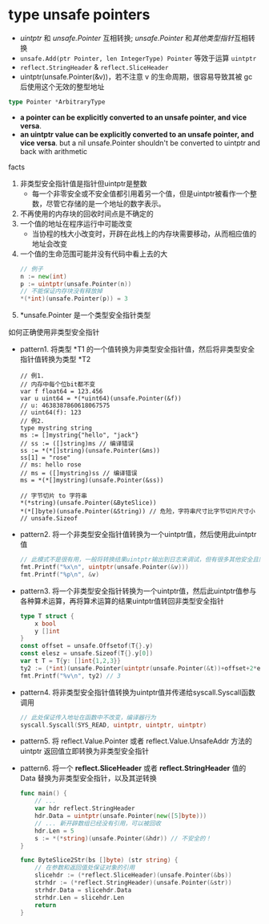 # type unsafe pointers

+ *uintptr* 和 *unsafe.Pointer* 互相转换; *unsafe.Pointer* 和*其他类型指针*互相转换
+ `unsafe.Add(ptr Pointer, len IntegerType) Pointer` 等效于运算 `uintptr`
+ `reflect.StringHeader` & `reflect.SliceHeader`
+ uintptr(unsafe.Pointer(&v))，若不注意 v 的生命周期，很容易导致其被 gc 后使用这个无效的整型地址

```go
type Pointer *ArbitraryType
```

+ **a pointer can be explicitly converted to an unsafe pointer, and vice versa**.
+ **an uintptr value can be explicitly converted to an unsafe pointer, and vice versa**. but a nil unsafe.Pointer shouldn't be converted to uintptr and back with arithmetic

facts

1. 非类型安全指针值是指针但uintptr是整数
    + 每一个非零安全或不安全值都引用着另一个值，但是uintptr被看作一个整数，尽管它存储的是一个地址的数字表示。
2. 不再使用的内存块的回收时间点是不确定的
3. 一个值的地址在程序运行中可能改变
    + 当协程的栈大小改变时，开辟在此栈上的内存块需要移动，从而相应值的地址会改变
4. 一个值的生命范围可能并没有代码中看上去的大
    ```go
    // 例子
    n := new(int)
    p := uintptr(unsafe.Pointer(n))
    // 不能保证内存块没有释放掉
    *(*int)(unsafe.Pointer(p)) = 3
    ```
5. *unsafe.Pointer 是一个类型安全指针类型

如何正确使用非类型安全指针

+ pattern1. 将类型 *T1 的一个值转换为非类型安全指针值，然后将非类型安全指针值转换为类型 *T2
    ```
    // 例1.
    // 内存中每个位bit都不变
    var f float64 = 123.456
    var u uint64 = *(*uint64)(unsafe.Pointer(&f))
    // u: 4638387860618067575
    // uint64(f): 123
    // 例2.
    type mystring string
    ms := []mystring{"hello", "jack"}
    // ss := ([]string)ms // 编译错误
    ss := *(*[]string)(unsafe.Pointer(&ms))
    ss[1] = "rose"
    // ms: hello rose
    // ms = ([]mystring)ss // 编译错误
    ms = *(*[]mystring)(unsafe.Pointer(&ss))
    
    // 字节切片 to 字符串
    *(*string)(unsafe.Pointer(&ByteSlice))
    *(*[]byte)(unsafe.Pointer(&String)) // 危险，字符串尺寸比字节切片尺寸小
    // unsafe.Sizeof
    ```
+ pattern2. 将一个非类型安全指针值转换为一个uintptr值，然后使用此uintptr值
    ```go
    // 此模式不是很有用，一般将转换结果uintptr输出到日志来调试，但有很多其他安全且简洁途径也可实现此目的
    fmt.Printf("%x\n", uintptr(unsafe.Pointer(&v)))
    fmt.Printf("%p\n", &v)
    ```

+ pattern3. 将一个非类型安全指针转换为一个uintptr值，然后此uintptr值参与各种算术运算，再将算术运算的结果uintptr值转回非类型安全指针
    ```go
    type T struct {
        x bool
        y []int
    }
    const offset = unsafe.Offsetof(T{}.y)
    const elesz = unsafe.Sizeof(T{}.y[0])
    var t T = T{y: []int{1,2,3}}
    ty2 := (*int)(unsafe.Pointer(uintptr(unsafe.Pointer(&t))+offset+2*elesz))
    fmt.Printf("%v\n", ty2) // 3
    ```
+ pattern4. 将非类型安全指针值转换为uintptr值并传递给syscall.Syscall函数调用
    ```go
    // 此处保证传入地址在函数中不改变，编译器行为
    syscall.Syscall(SYS_READ, uintptr, uintptr, uintptr)
    ```
+ pattern5. 将 reflect.Value.Pointer 或者 reflect.Value.UnsafeAddr 方法的 uintptr 返回值立即转换为非类型安全指针

+ pattern6. 将一个 **reflect.SliceHeader** 或者 **reflect.StringHeader** 值的 Data 替换为非类型安全指针，以及其逆转换
    ```go
    func main() {
        // ...
        var hdr reflect.StringHeader
        hdr.Data = uintptr(unsafe.Pointer(new([5]byte)))
        // ... 新开辟数组已经没有引用，可以被回收
        hdr.Len = 5
        s := *(*string)(unsafe.Pointer(&hdr)) // 不安全的！
    }

    func ByteSlice2Str(bs []byte) (str string) {
        // 在参数和返回值处保证对象的引用
        slicehdr := (*reflect.SliceHeader)(unsafe.Pointer(&bs))
        strhdr := (*reflect.StringHeader)(unsafe.Pointer(&str))
        strhdr.Data = slicehdr.Data
        strhdr.Len = slicehdr.Len
        return
    }
    ```
